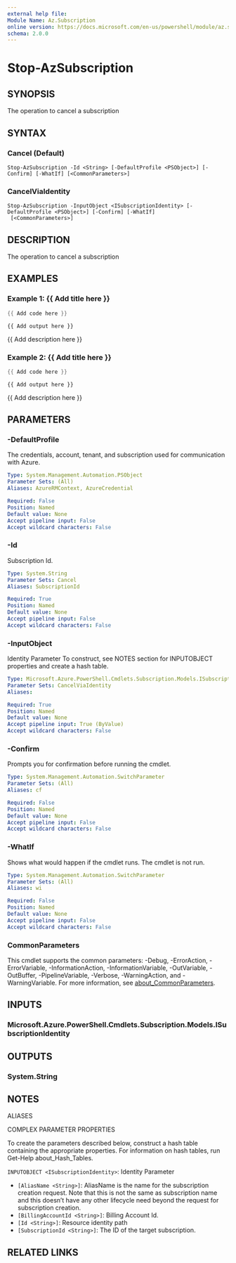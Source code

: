 ```yaml
---
external help file:
Module Name: Az.Subscription
online version: https://docs.microsoft.com/en-us/powershell/module/az.subscription/stop-azsubscription
schema: 2.0.0
---
```


# Stop-AzSubscription

## SYNOPSIS
The operation to cancel a subscription

## SYNTAX

### Cancel (Default)
```
Stop-AzSubscription -Id <String> [-DefaultProfile <PSObject>] [-Confirm] [-WhatIf] [<CommonParameters>]
```

### CancelViaIdentity
```
Stop-AzSubscription -InputObject <ISubscriptionIdentity> [-DefaultProfile <PSObject>] [-Confirm] [-WhatIf]
 [<CommonParameters>]
```

## DESCRIPTION
The operation to cancel a subscription

## EXAMPLES

### Example 1: {{ Add title here }}
```powershell
{{ Add code here }}
```

```output
{{ Add output here }}
```

{{ Add description here }}

### Example 2: {{ Add title here }}
```powershell
{{ Add code here }}
```

```output
{{ Add output here }}
```

{{ Add description here }}

## PARAMETERS

### -DefaultProfile
The credentials, account, tenant, and subscription used for communication with Azure.

```yaml
Type: System.Management.Automation.PSObject
Parameter Sets: (All)
Aliases: AzureRMContext, AzureCredential

Required: False
Position: Named
Default value: None
Accept pipeline input: False
Accept wildcard characters: False
```

### -Id
Subscription Id.

```yaml
Type: System.String
Parameter Sets: Cancel
Aliases: SubscriptionId

Required: True
Position: Named
Default value: None
Accept pipeline input: False
Accept wildcard characters: False
```

### -InputObject
Identity Parameter
To construct, see NOTES section for INPUTOBJECT properties and create a hash table.

```yaml
Type: Microsoft.Azure.PowerShell.Cmdlets.Subscription.Models.ISubscriptionIdentity
Parameter Sets: CancelViaIdentity
Aliases:

Required: True
Position: Named
Default value: None
Accept pipeline input: True (ByValue)
Accept wildcard characters: False
```

### -Confirm
Prompts you for confirmation before running the cmdlet.

```yaml
Type: System.Management.Automation.SwitchParameter
Parameter Sets: (All)
Aliases: cf

Required: False
Position: Named
Default value: None
Accept pipeline input: False
Accept wildcard characters: False
```

### -WhatIf
Shows what would happen if the cmdlet runs.
The cmdlet is not run.

```yaml
Type: System.Management.Automation.SwitchParameter
Parameter Sets: (All)
Aliases: wi

Required: False
Position: Named
Default value: None
Accept pipeline input: False
Accept wildcard characters: False
```

### CommonParameters
This cmdlet supports the common parameters: -Debug, -ErrorAction, -ErrorVariable, -InformationAction, -InformationVariable, -OutVariable, -OutBuffer, -PipelineVariable, -Verbose, -WarningAction, and -WarningVariable. For more information, see [about_CommonParameters](http://go.microsoft.com/fwlink/?LinkID=113216).

## INPUTS

### Microsoft.Azure.PowerShell.Cmdlets.Subscription.Models.ISubscriptionIdentity

## OUTPUTS

### System.String

## NOTES

ALIASES

COMPLEX PARAMETER PROPERTIES

To create the parameters described below, construct a hash table containing the appropriate properties. For information on hash tables, run Get-Help about_Hash_Tables.


`INPUTOBJECT <ISubscriptionIdentity>`: Identity Parameter
  - `[AliasName <String>]`: AliasName is the name for the subscription creation request. Note that this is not the same as subscription name and this doesn’t have any other lifecycle need beyond the request for subscription creation.
  - `[BillingAccountId <String>]`: Billing Account Id.
  - `[Id <String>]`: Resource identity path
  - `[SubscriptionId <String>]`: The ID of the target subscription.

## RELATED LINKS

